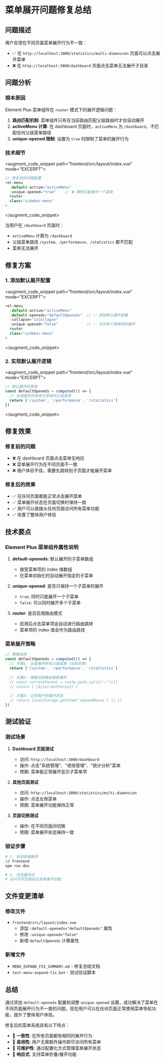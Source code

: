 # 菜单展开问题修复总结

## 问题描述

用户反馈在不同页面菜单展开行为不一致：
- ✅ 在 `http://localhost:3000/statistics/multi-dimension` 页面可以点击展开菜单
- ❌ 在 `http://localhost:3000/dashboard` 页面点击菜单无法展开子目录

## 问题分析

### 根本原因
Element Plus 菜单组件在 `router` 模式下的展开逻辑问题：

1. **路由匹配机制**: 菜单组件只有在当前路由匹配父级路由时才会自动展开
2. **activeMenu 计算**: 在 dashboard 页面时，`activeMenu` 为 `/dashboard`，不匹配任何父级菜单路径
3. **unique-opened 限制**: 设置为 `true` 时限制了菜单的展开行为

### 技术细节

<augment_code_snippet path="frontend/src/layout/index.vue" mode="EXCERPT">
````javascript
// 修复前的问题配置
<el-menu
  :default-active="activeMenu"
  :unique-opened="true"    // ❌ 限制只能展开一个菜单
  router
  class="sidebar-menu"
>
````
</augment_code_snippet>

当用户在 `/dashboard` 页面时：
- `activeMenu` 计算为 `/dashboard`
- 父级菜单路径 `/system`、`/performance`、`/statistics` 都不匹配
- 菜单无法展开

## 修复方案

### 1. 添加默认展开配置

<augment_code_snippet path="frontend/src/layout/index.vue" mode="EXCERPT">
````javascript
<el-menu
  :default-active="activeMenu"
  :default-openeds="defaultOpeneds"  // ✅ 添加默认展开配置
  :collapse="isCollapse"
  :unique-opened="false"             // ✅ 允许多个菜单同时展开
  router
  class="sidebar-menu"
>
````
</augment_code_snippet>

### 2. 实现默认展开逻辑

<augment_code_snippet path="frontend/src/layout/index.vue" mode="EXCERPT">
````javascript
// 默认展开的菜单
const defaultOpeneds = computed(() => {
  // 总是展开所有有子菜单的父级菜单
  return ['/system', '/performance', '/statistics']
})
````
</augment_code_snippet>

## 修复效果

### 修复前的问题
- ❌ 在 dashboard 页面点击菜单无响应
- ❌ 菜单展开行为在不同页面不一致
- ❌ 用户体验不佳，需要先跳转到子页面才能展开菜单

### 修复后的效果
- ✅ 在任何页面都能正常点击展开菜单
- ✅ 菜单展开状态在页面切换时保持一致
- ✅ 用户可以直接从任何页面访问所有菜单功能
- ✅ 改善了整体用户体验

## 技术要点

### Element Plus 菜单组件属性说明

1. **default-openeds**: 默认展开的子菜单数组
   - 接受菜单项的 index 值数组
   - 在菜单初始化时自动展开指定的子菜单

2. **unique-opened**: 是否只保持一个子菜单的展开
   - `true`: 同时只能展开一个子菜单
   - `false`: 可以同时展开多个子菜单

3. **router**: 是否启用路由模式
   - 启用后点击菜单项会自动进行路由跳转
   - 菜单项的 index 值会作为路由路径

### 菜单展开策略

```javascript
// 策略选择
const defaultOpeneds = computed(() => {
  // 方案1: 总是展开所有父级菜单（当前采用）
  return ['/system', '/performance', '/statistics']
  
  // 方案2: 根据当前路由智能展开
  // const currentParent = route.path.split('/')[1]
  // return [`/${currentParent}`]
  
  // 方案3: 记住用户的展开状态
  // return localStorage.getItem('openedMenus') || []
})
```

## 测试验证

### 测试场景

1. **Dashboard 页面测试**
   - 访问: `http://localhost:3000/dashboard`
   - 操作: 点击"系统管理"、"绩效管理"、"统计分析"菜单
   - 预期: 菜单能正常展开显示子菜单项

2. **其他页面测试**
   - 访问: `http://localhost:3000/statistics/multi-dimension`
   - 操作: 点击左侧菜单
   - 预期: 菜单展开功能保持正常

3. **页面切换测试**
   - 操作: 在不同页面间切换
   - 预期: 菜单展开状态保持一致

### 验证步骤

```bash
# 1. 启动前端服务
cd frontend
npm run dev

# 2. 浏览器测试
# 访问不同页面验证菜单展开功能
```

## 文件变更清单

### 修改文件
- `frontend/src/layout/index.vue`
  - 添加 `:default-openeds="defaultOpeneds"` 属性
  - 修改 `:unique-opened="false"`
  - 新增 `defaultOpeneds` 计算属性

### 新增文件
- `MENU_EXPAND_FIX_SUMMARY.md` - 修复总结文档
- `test-menu-expand-fix.bat` - 测试验证脚本

## 总结

通过添加 `default-openeds` 配置和调整 `unique-opened` 设置，成功解决了菜单在不同页面展开行为不一致的问题。现在用户可以在任何页面正常使用菜单导航功能，提升了整体用户体验。

修复后的菜单系统具有以下特点：
- 🎯 **一致性**: 在所有页面都有相同的展开行为
- 🚀 **易用性**: 用户无需额外操作即可访问所有菜单
- 🔧 **可维护性**: 通过配置化方式管理菜单展开状态
- 📱 **响应式**: 支持菜单折叠/展开功能